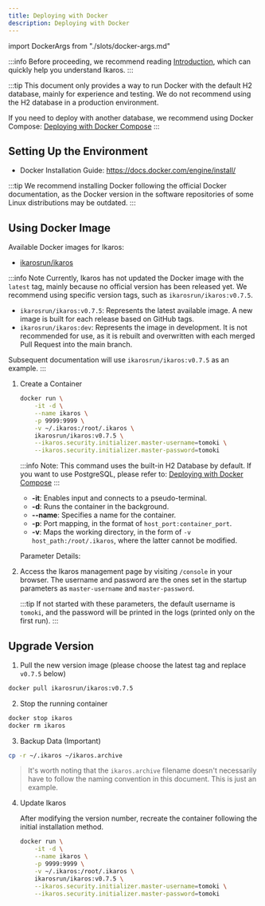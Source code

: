 ```yaml
---
title: Deploying with Docker
description: Deploying with Docker
---
```


import DockerArgs from "./slots/docker-args.md"

:::info
Before proceeding, we recommend reading [Introduction](../prepare), which can quickly help you understand Ikaros.
:::

:::tip
This document only provides a way to run Docker with the default H2 database, mainly for experience and testing. We do not recommend using the H2 database in a production environment.

If you need to deploy with another database, we recommend using Docker Compose: [Deploying with Docker Compose](./docker-compose)
:::

## Setting Up the Environment

- Docker Installation Guide: <https://docs.docker.com/engine/install/>

:::tip
We recommend installing Docker following the official Docker documentation, as the Docker version in the software repositories of some Linux distributions may be outdated.
:::

## Using Docker Image

Available Docker images for Ikaros:

- [ikarosrun/ikaros](https://hub.docker.com/r/ikarosrun/ikaros)

:::info Note
Currently, Ikaros has not updated the Docker image with the `latest` tag, mainly because no official version has been released yet. We recommend using specific version tags, such as `ikarosrun/ikaros:v0.7.5`.

- `ikarosrun/ikaros:v0.7.5`: Represents the latest available image. A new image is built for each release based on GitHub tags.
- `ikarosrun/ikaros:dev`: Represents the image in development. It is not recommended for use, as it is rebuilt and overwritten with each merged Pull Request into the main branch.

Subsequent documentation will use `ikarosrun/ikaros:v0.7.5` as an example.
:::

1. Create a Container

    ```bash
    docker run \
        -it -d \
        --name ikaros \
        -p 9999:9999 \
        -v ~/.ikaros:/root/.ikaros \
        ikarosrun/ikaros:v0.7.5 \
        --ikaros.security.initializer.master-username=tomoki \
        --ikaros.security.initializer.master-password=tomoki
    ```

    :::info
    Note: This command uses the built-in H2 Database by default. If you want to use PostgreSQL, please refer to: [Deploying with Docker Compose](./docker-compose)
    :::

    - **-it**: Enables input and connects to a pseudo-terminal.
    - **-d**: Runs the container in the background.
    - **--name**: Specifies a name for the container.
    - **-p**: Port mapping, in the format of `host_port:container_port`.
    - **-v**: Maps the working directory, in the form of `-v host_path:/root/.ikaros`, where the latter cannot be modified.

    Parameter Details:


    <DockerArgs />

1. Access the Ikaros management page by visiting `/console` in your browser. The username and password are the ones set in the startup parameters as `master-username` and `master-password`.

    :::tip
    If not started with these parameters, the default username is `tomoki`, and the password will be printed in the logs (printed only on the first run).
    :::

## Upgrade Version

1. Pull the new version image (please choose the latest tag and replace `v0.7.5` below)

  ```bash
  docker pull ikarosrun/ikaros:v0.7.5
  ```

2. Stop the running container

  ```bash
  docker stop ikaros
  docker rm ikaros
  ```

3. Backup Data (Important)

  ```bash
  cp -r ~/.ikaros ~/ikaros.archive
  ```

  > It's worth noting that the `ikaros.archive` filename doesn't necessarily have to follow the naming convention in this document. This is just an example.

4. Update Ikaros

   After modifying the version number, recreate the container following the initial installation method.

    ```bash {6}
    docker run \
        -it -d \
        --name ikaros \
        -p 9999:9999 \
        -v ~/.ikaros:/root/.ikaros \
        ikarosrun/ikaros:v0.7.5 \
        --ikaros.security.initializer.master-username=tomoki \
        --ikaros.security.initializer.master-password=tomoki
    ```

